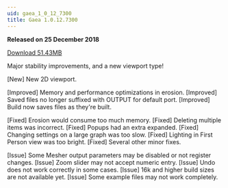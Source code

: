 ```yaml
---
uid: gaea_1_0_12_7300
title: Gaea 1.0.12.7300
---
```



**Released on 25 December 2018**

<a href="http://viridian.quadspinner.com/gaea/Gaea-1.0.12.7300.msi?key=DC00">Download 51.43MB</a> <br>


<div class="release-note">

Major stability improvements, and a new viewport type!

[New] New 2D viewport.

[Improved] Memory and performance optimizations in erosion.
[Improved] Saved files no longer suffixed with OUTPUT for default port.
[Improved] Build now saves files as they're built.

[Fixed] Erosion would consume too much memory.
[Fixed] Deleting multiple items was incorrect.
[Fixed] Popups had an extra expanded.
[Fixed] Changing settings on a large graph was too slow.
[Fixed] Lighting in First Person view was too bright.
[Fixed] Several other minor fixes.

[Issue] Some Mesher output parameters may be disabled or not register changes.
[Issue] Zoom slider may not accept numeric entry.
[Issue] Undo does not work correctly in some cases.
[Issue] 16k and higher build sizes are not available yet.
[Issue] Some example files may not work completely.

</div>
